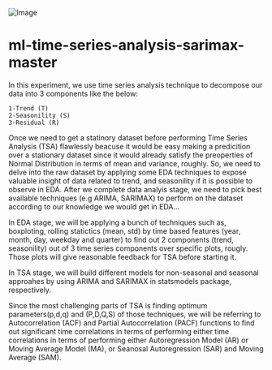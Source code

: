 ![Image](https://c1.sfdcstatic.com/content/dam/blogs/ca/Blog%20Posts/sales-forecasting-header.jpg)

# ml-time-series-analysis-sarimax-master

In this experiment, we use time series analysis technique to decompose our data into 3 components like the below:

    1-Trend (T)
    2-Seasonility (S)
    3-Residual (R)

Once we need to get a statinory dataset before performing Time Series Analysis (TSA) flawlessly beacuse it would be easy making a predicition over a stationary dataset since it would already satisfy the preoperties of Normal Distribution in terms of mean and variance, roughly. So, we need to delve into the raw dataset by applying some EDA techniques to expose valuable insight of data related to trend, and seasonility if it is possible to observe in EDA. After we complete data analyis stage, we need to pick best available techniques
 (e.g ARIMA, SARIMAX) to perform on the dataset according to our knowledge we would get in EDA...
 
 In EDA stage, we will be applying a bunch of techniques such as, boxploting, rolling statictics (mean, std) by time based features (year, month, day, weekday and quarter) to find out 2 components (trend, seasonility) out of 3 time series components over specific plots, rougly. Those plots will give reasonable feedback for TSA before starting it.

In TSA stage, we will build different models for non-seasonal and seasonal approahes by using ARIMA and SARIMAX in statsmodels package, respectively.

Since the most challenging parts of TSA is finding optimum parameters(p,d,q) and (P,D,Q,S) of those techniques, we will be referring to Autocorrelation (ACF) and Partial Autocorrelation (PACF) functions to find out significant time correlations in terms of performing either time correlations in terms of performing either Autoregression Model (AR) or Moving Average Model (MA), or Seanosal Autoregression (SAR) and Moving Average (SAM).
